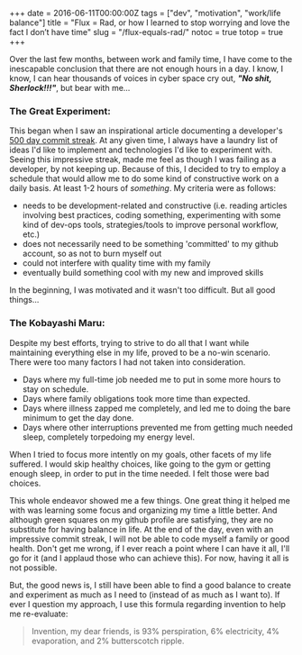 +++
date = 2016-06-11T00:00:00Z
tags = ["dev", "motivation", "work/life balance"]
title = "Flux = Rad, or how I learned to stop worrying and love the fact I don’t have time"
slug = "/flux-equals-rad/"
notoc = true
totop = true
+++

Over the last few months, between work and family time, I have come to the inescapable conclusion that there are not enough hours in a day. I know, I know, I can hear thousands of voices in cyber space cry out, ***"No shit, Sherlock!!!"***, but bear with me...

### The Great Experiment:

This began when I saw an inspirational article documenting a developer's [500 day commit streak](https://drksephy.github.io/2015/07/02/commit/). At any given time, I always have a laundry list of ideas I'd like to implement and technologies I'd like to experiment with. Seeing this impressive streak, made me feel as though I was failing as a developer, by not keeping up. Because of this, I decided to try to employ a schedule that would allow me to do some kind of constructive work on a daily basis. At least 1-2 hours of *something*. My criteria were as follows:

* needs to be development-related and constructive (i.e. reading articles involving best practices, coding something, experimenting with some kind of dev-ops tools, strategies/tools to improve personal workflow, etc.)
* does not necessarily need to be something 'committed' to my github account, so as not to burn myself out
* could not interfere with quality time with my family
* eventually build something cool with my new and improved skills

In the beginning, I was motivated and it wasn't too difficult. But all good things...

### The Kobayashi Maru:

Despite my best efforts, trying to strive to do all that I want while maintaining everything else in my life, proved to be a no-win scenario. There were too many factors I had not taken into consideration.

* Days where my full-time job needed me to put in some more hours to stay on schedule.
* Days where family obligations took more time than expected.
* Days where illness zapped me completely, and led me to doing the bare minimum to get the day done.
* Days where other interruptions prevented me from getting much needed sleep, completely torpedoing my energy level.

When I tried to focus more intently on my goals, other facets of my life suffered. I would skip healthy choices, like going to the gym or getting enough sleep, in order to put in the time needed. I felt those were bad choices.

This whole endeavor showed me a few things. One great thing it helped me with was learning some focus and organizing my time a little better. And although green squares on my github profile are satisfying, they are no substitute for having balance in life. At the end of the day, even with an impressive commit streak, I will not be able to code myself a family or good health. Don't get me wrong, if I ever reach a point where I can have it all, I'll go for it (and I applaud those who can achieve this). For now, having it all is not possible.

But, the good news is, I still have been able to find a good balance to create and experiment as much as I need to (instead of as much as I want to). If ever I question my approach, I use this formula regarding invention to help me re-evaluate:

> Invention, my dear friends, is 93% perspiration, 6% electricity, 4% evaporation, and 2% butterscotch ripple.
